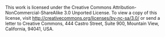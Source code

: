 This work is licensed under the Creative Commons 
Attribution-NonCommercial-ShareAlike 3.0 Unported License. 
To view a copy of this license, visit 
http://creativecommons.org/licenses/by-nc-sa/3.0/ 
or send a letter to Creative Commons, 
444 Castro Street, Suite 900, Mountain View, 
California, 94041, USA.